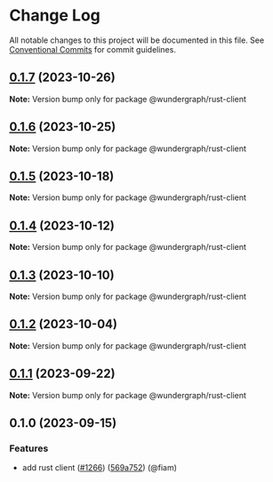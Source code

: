 # Change Log

All notable changes to this project will be documented in this file.
See [Conventional Commits](https://conventionalcommits.org) for commit guidelines.

## [0.1.7](https://github.com/wundergraph/wundergraph/compare/@wundergraph/rust-client@0.1.6...@wundergraph/rust-client@0.1.7) (2023-10-26)

**Note:** Version bump only for package @wundergraph/rust-client

## [0.1.6](https://github.com/wundergraph/wundergraph/compare/@wundergraph/rust-client@0.1.5...@wundergraph/rust-client@0.1.6) (2023-10-25)

**Note:** Version bump only for package @wundergraph/rust-client

## [0.1.5](https://github.com/wundergraph/wundergraph/compare/@wundergraph/rust-client@0.1.4...@wundergraph/rust-client@0.1.5) (2023-10-18)

**Note:** Version bump only for package @wundergraph/rust-client

## [0.1.4](https://github.com/wundergraph/wundergraph/compare/@wundergraph/rust-client@0.1.3...@wundergraph/rust-client@0.1.4) (2023-10-12)

**Note:** Version bump only for package @wundergraph/rust-client

## [0.1.3](https://github.com/wundergraph/wundergraph/compare/@wundergraph/rust-client@0.1.2...@wundergraph/rust-client@0.1.3) (2023-10-10)

**Note:** Version bump only for package @wundergraph/rust-client

## [0.1.2](https://github.com/wundergraph/wundergraph/compare/@wundergraph/rust-client@0.1.1...@wundergraph/rust-client@0.1.2) (2023-10-04)

**Note:** Version bump only for package @wundergraph/rust-client

## [0.1.1](https://github.com/wundergraph/wundergraph/compare/@wundergraph/rust-client@0.1.0...@wundergraph/rust-client@0.1.1) (2023-09-22)

**Note:** Version bump only for package @wundergraph/rust-client

## 0.1.0 (2023-09-15)

### Features

* add rust client ([#1266](https://github.com/wundergraph/wundergraph/issues/1266)) ([569a752](https://github.com/wundergraph/wundergraph/commit/569a7528fd68213e1b87feafa0d3e5ba40acb982)) (@fiam)
